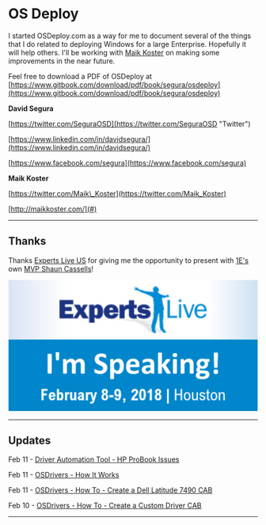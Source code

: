 # OS Deploy

I started OSDeploy.com as a way for me to document several of the things that I do related to deploying Windows for a large Enterprise.  Hopefully it will help others.  I'll be working with [Maik Koster](http://maikkoster.com/) on making some improvements in the near future.

Feel free to download a PDF of OSDeploy at [https://www.gitbook.com/download/pdf/book/segura/osdeploy](https://www.gitbook.com/download/pdf/book/segura/osdeploy)



**David Segura**

[https://twitter.com/SeguraOSD](https://twitter.com/SeguraOSD "Twitter")

[https://www.linkedin.com/in/davidsegura/](https://www.linkedin.com/in/davidsegura/)

[https://www.facebook.com/segura](https://www.facebook.com/segura)

**Maik Koster**

[https://twitter.com/Maik\_Koster](https://twitter.com/Maik_Koster)

[http://maikkoster.com/](#)

---

## Thanks

Thanks [Experts Live US](http://www.expertslive.us/) for giving me the opportunity to present with [1E's](https://www.1e.com/) own [MVP Shaun Cassells](https://shauncassells.wordpress.com/)!

[![](/assets/Email_badge_speaking.jpg)](http://www.expertslive.us/)

---

## Updates

Feb 11 - [Driver Automation Tool - HP ProBook Issues](https://www.osdeploy.com/drivers/download-automation/scconfigmgr/hp-probook-issues.html)

Feb 11 - [OSDrivers - How It Works](https://www.osdeploy.com/osdrivers/how-it-works.html)

Feb 11 - [OSDrivers - How To - Create a Dell Latitude 7490 CAB](https://www.osdeploy.com/osdrivers/how-to/create-a-dell-latitude-7490-cab.html)

Feb 10 - [OSDrivers - How To - Create a Custom Driver CAB](https://www.osdeploy.com/osdrivers/how-to/create-a-custom-driver-cab.html)

---









